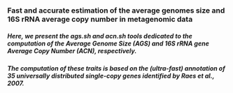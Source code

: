 ### Fast and accurate estimation of the average genomes size and 16S rRNA average copy number in metagenomic data
##### Here, we present the ags.sh and acn.sh tools dedicated to the computation of the Average Genome Size (AGS) and 16S rRNA gene Average Copy Number (ACN), respectively.
##### The computation of these traits is based on the (ultra-fast) annotation of 35 universally distributed single-copy genes identified by Raes et al., 2007.
